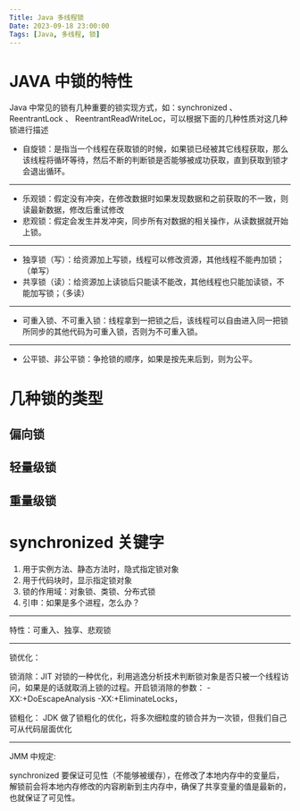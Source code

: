 ```yaml
---
Title: Java 多线程锁
Date: 2023-09-18 23:00:00
Tags: [Java, 多线程, 锁]
---
```


# JAVA 中锁的特性

Java 中常见的锁有几种重要的锁实现方式，如：synchronized 、 ReentrantLock 、 ReentrantReadWriteLoc，可以根据下面的几种性质对这几种锁进行描述

- 自旋锁：是指当一个线程在获取锁的时候，如果锁已经被其它线程获取，那么该线程将循环等待，然后不断的判断锁是否能够被成功获取，直到获取到锁才会退出循环。

---

- 乐观锁：假定没有冲突，在修改数据时如果发现数据和之前获取的不一致，则读最新数据，修改后重试修改
- 悲观锁：假定会发生并发冲突，同步所有对数据的相关操作，从读数据就开始上锁。

---

- 独享锁（写）：给资源加上写锁，线程可以修改资源，其他线程不能冉加锁；（单写）
- 共享锁（读）：给资源加上读锁后只能读不能改，其他线程也只能加读锁，不能加写锁；（多读）

---

- 可重入锁、不可重入锁：线程拿到一把锁之后，该线程可以自由进入同一把锁所同步的其他代码为可重入锁，否则为不可重入锁。

---

- 公平锁、非公平锁：争抢锁的顺序，如果是按先来后到，则为公平。

# 几种锁的类型

## 偏向锁

## 轻量级锁

## 重量级锁

# synchronized 关键字

1. 用于实例方法、静态方法时，隐式指定锁对象
2. 用于代码块时，显示指定锁对象
3. 锁的作用域：对象锁、类锁、分布式锁
4. 引申：如果是多个进程，怎么办？

---

特性：可重入、独享、悲观锁

---

锁优化：

锁消除：JIT 对锁的一种优化，利用逃逸分析技术判断锁对象是否只被一个线程访问，如果是的话就取消上锁的过程。开启锁消除的参数： -XX:+DoEscapeAnalysis -XX:+EliminateLocks，

锁粗化： JDK 做了锁粗化的优化，将多次细粒度的锁合并为一次锁，但我们自己可从代码层面优化

---

JMM 中规定:

synchronized 要保证可见性（不能够被缓存），在修改了本地内存中的变量后，解锁前会将本地内存修改的内容刷新到主内存中，确保了共享变量的值是最新的，也就保证了可见性。

